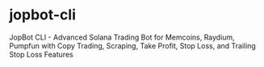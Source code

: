 # jopbot-cli
JopBot CLI - Advanced Solana Trading Bot for Memcoins, Raydium, Pumpfun with Copy Trading, Scraping, Take Profit, Stop Loss, and Trailing Stop Loss Features
